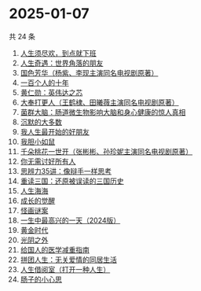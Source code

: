 # 2025-01-07

共 24 条

<!-- BEGIN WEREAD -->
<!-- 最后更新时间 2025-01-07 15:08:21 +0800 -->
1. [人生须尽欢，到点就下班](https://weread.qq.com/web/bookDetail/c4932f60813ab98a1g013509)
1. [人生奇遇：世界角落的朋友](https://weread.qq.com/web/bookDetail/5a032ac0813ab983cg017b69)
1. [国色芳华（杨紫、李现主演同名电视剧原著）](https://weread.qq.com/web/bookDetail/2fb324b0574cea2fb70d249)
1. [一百个人的十年](https://weread.qq.com/web/bookDetail/4bd32c90813ab98f8g015aee)
1. [黄仁勋：英伟达之芯](https://weread.qq.com/web/bookDetail/47a32050813ab98e3g013257)
1. [大奉打更人（王鹤棣、田曦薇主演同名电视剧原著）](https://weread.qq.com/web/bookDetail/72432c2071c4a37d72460a5)
1. [菌群大脑：肠道微生物影响大脑和身心健康的惊人真相](https://weread.qq.com/web/bookDetail/08b32d50717c266708b2b77)
1. [沉默的大多数](https://weread.qq.com/web/bookDetail/7ec327605dedb97ec29ed8f)
1. [我人生最开始的好朋友](https://weread.qq.com/web/bookDetail/d5432980813ab96fbg0196e0)
1. [我胆小如鼠](https://weread.qq.com/web/bookDetail/276323e0813ab90a5g0144d7)
1. [千朵桃花一世开（张彬彬、孙珍妮主演同名电视剧原著）](https://weread.qq.com/web/bookDetail/02032650813ab6be2g0179d9)
1. [你无需讨好所有人](https://weread.qq.com/web/bookDetail/86232b60813ab983cg01186b)
1. [思辨力35讲：像辩手一样思考](https://weread.qq.com/web/bookDetail/cf132e10813ab92e9g018088)
1. [重读三国：还原被误读的三国历史](https://weread.qq.com/web/bookDetail/b0232a30813ab986ag011255)
1. [人生海海](https://weread.qq.com/web/bookDetail/63932e60717f7af46396445)
1. [成长的觉醒](https://weread.qq.com/web/bookDetail/6d032cf0813ab961dg014d0c)
1. [怪画谜案](https://weread.qq.com/web/bookDetail/45632580813ab90d8g018fd7)
1. [一生中最高兴的一天（2024版）](https://weread.qq.com/web/bookDetail/3fc328c0813ab899ag016d7c)
1. [黄金时代](https://weread.qq.com/web/bookDetail/2bd329b05dedbc2bd49b02c)
1. [光阴之外](https://weread.qq.com/web/bookDetail/72e325c0727d77d472e6ff7)
1. [给国人的医学减重指南](https://weread.qq.com/web/bookDetail/ed1324f0813ab91d5g013e7f)
1. [拼团人生：无关爱情的同居生活](https://weread.qq.com/web/bookDetail/60f326f0813ab7477g014ceb)
1. [人生借阅室（打开一种人生）](https://weread.qq.com/web/bookDetail/1a232a10813ab7ca1g017111)
1. [肠子的小心思](https://weread.qq.com/web/bookDetail/12d32a505d07d812de2b051)
<!-- END WEREAD -->
